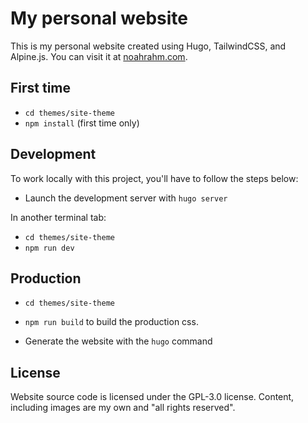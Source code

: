 # My personal website

This is my personal website created using Hugo, TailwindCSS, and Alpine.js. You can visit it at [noahrahm.com](https://noahrahm.com).


## First time

- ``cd themes/site-theme``
- ``npm install`` (first time only)


## Development

To work locally with this project, you'll have to follow the steps below:

- Launch the development server with ``hugo server``

In another terminal tab:

- ``cd themes/site-theme``
- ``npm run dev``


## Production

- ``cd themes/site-theme``
- ``npm run build`` to build the production css.

- Generate the website with the `hugo` command


## License

Website source code is licensed under the GPL-3.0 license. Content, including images are my own and "all rights reserved".
